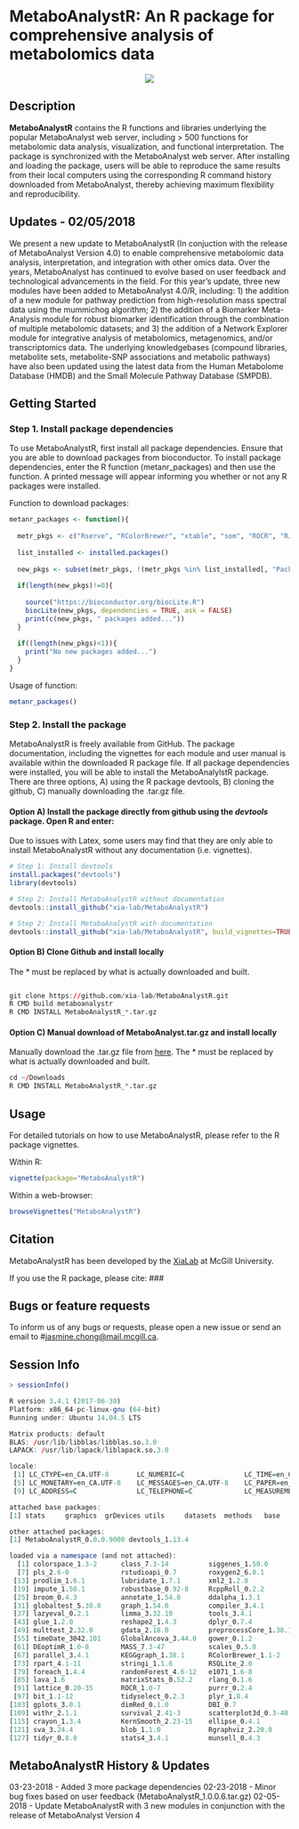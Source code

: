 # MetaboAnalystR: An R package for comprehensive analysis of metabolomics data

<p align="center">
  <img src="https://github.com/xia-lab/MetaboAnalystR/blob/master/docs/MetaboAnalystRlogo.png">
</p>

## Description 

**MetaboAnalystR** contains the R functions and libraries underlying the popular MetaboAnalyst web server, including > 500 functions for metabolomic data analysis, visualization, and functional interpretation. The package is synchronized with the MetaboAnalyst web server. After installing and loading the package, users will be able to reproduce the same results from their local computers using the corresponding R command history downloaded from MetaboAnalyst, thereby achieving maximum flexibility and reproducibility.

## Updates - 02/05/2018

We present a new update to MetaboAnalystR (In conjuction with the release of MetaboAnalyst Version 4.0) to enable comprehensive metabolomic data analysis, interpretation, and integration with other omics data. Over the years, MetaboAnalyst has continued to evolve based on user feedback and technological advancements in the field. For this year’s update, three new modules have been added to MetaboAnalyst 4.0/R, including: 1) the addition of a new module for pathway prediction from high-resolution mass spectral data using the mummichog algorithm; 2) the addition of a Biomarker Meta-Analysis module for robust biomarker identification through the combination of multiple metabolomic datasets; and 3) the addition of a Network Explorer module for integrative analysis of metabolomics, metagenomics, and/or transcriptomics data. The underlying knowledgebases (compound libraries, metabolite sets, metabolite-SNP associations and metabolic pathways) have also been updated using the latest data from the Human Metabolome Database (HMDB) and the Small Molecule Pathway Database (SMPDB).

## Getting Started

### Step 1. Install package dependencies 

To use MetaboAnalystR, first install all package dependencies. Ensure that you are able to download packages from bioconductor. To install package dependencies, enter the R function (metanr_packages) and then use the function. A printed message will appear informing you whether or not any R packages were installed. 

Function to download packages:

```R
metanr_packages <- function(){
  
  metr_pkgs <- c("Rserve", "RColorBrewer", "xtable", "som", "ROCR", "RJSONIO", "gplots", "e1071", "caTools", "igraph", "randomForest", "Cairo", "pls", "pheatmap", "lattice", "rmarkdown", "knitr", "data.table", "pROC", "Rcpp", "caret", "ellipse", "scatterplot3d", "impute", "pcaMethods", "siggenes", "globaltest", "GlobalAncova", "Rgraphviz", "KEGGgraph", "preprocessCore", "genefilter", "SSPA", "sva", "limma", "car", "fitdistrplus", "xcms", "lars", "tidyverse")
  
  list_installed <- installed.packages()
  
  new_pkgs <- subset(metr_pkgs, !(metr_pkgs %in% list_installed[, "Package"]))
  
  if(length(new_pkgs)!=0){
    
    source("https://bioconductor.org/biocLite.R")
    biocLite(new_pkgs, dependencies = TRUE, ask = FALSE)
    print(c(new_pkgs, " packages added..."))
  }
  
  if((length(new_pkgs)<1)){
    print("No new packages added...")
  }
}
```
Usage of function:
```R
metanr_packages()
```

### Step 2. Install the package

MetaboAnalystR is freely available from GitHub. The package documentation, including the vignettes for each module and user manual is available within the downloaded R package file. If all package dependencies were installed, you will be able to install the MetaboAnalylstR package. There are three options, A) using the R package devtools, B) cloning the github, C) manually downloading the .tar.gz file.

#### Option A) Install the package directly from github using the *devtools* package. Open R and enter:

Due to issues with Latex, some users may find that they are only able to install MetaboAnalystR without any documentation (i.e. vignettes).  

```R
# Step 1: Install devtools
install.packages("devtools")
library(devtools)

# Step 2: Install MetaboAnalystR without documentation
devtools::install_github("xia-lab/MetaboAnalystR")

# Step 2: Install MetaboAnalystR with documentation
devtools::install_github("xia-lab/MetaboAnalystR", build_vignettes=TRUE)
```

#### Option B) Clone Github and install locally

The * must be replaced by what is actually downloaded and built.  

```R

git clone https://github.com/xia-lab/MetaboAnalystR.git
R CMD build metaboanalystr
R CMD INSTALL MetaboAnalystR_*.tar.gz

```

#### Option C) Manual download of MetaboAnalyst.tar.gz and install locally

Manually download the .tar.gz file from [here](https://github.com/jsychong/MetaboAnalystR/blob/master/MetaboAnalystR_1.0.0.6.tar.gz). The * must be replaced by what is actually downloaded and built.  

```R
cd ~/Downloads
R CMD INSTALL MetaboAnalystR_*.tar.gz

```

## Usage

For detailed tutorials on how to use MetaboAnalystR, please refer to the R package vignettes. 

Within R:
```R
vignette(package="MetaboAnalystR")
```

Within a web-browser:
```R
browseVignettes("MetaboAnalystR")
```

## Citation

MetaboAnalystR has been developed by the [XiaLab](http://www.xialab.ca/) at McGill University. 

If you use the R package, please cite: ###

## Bugs or feature requests

To inform us of any bugs or requests, please open a new issue or send an email to #jasmine.chong@mail.mcgill.ca.

## Session Info

```R
> sessionInfo()

R version 3.4.1 (2017-06-30)
Platform: x86_64-pc-linux-gnu (64-bit)
Running under: Ubuntu 14.04.5 LTS

Matrix products: default
BLAS: /usr/lib/libblas/libblas.so.3.0
LAPACK: /usr/lib/lapack/liblapack.so.3.0

locale:
 [1] LC_CTYPE=en_CA.UTF-8       LC_NUMERIC=C               LC_TIME=en_CA.UTF-8        LC_COLLATE=en_CA.UTF-8    
 [5] LC_MONETARY=en_CA.UTF-8    LC_MESSAGES=en_CA.UTF-8    LC_PAPER=en_CA.UTF-8       LC_NAME=C                 
 [9] LC_ADDRESS=C               LC_TELEPHONE=C             LC_MEASUREMENT=en_CA.UTF-8 LC_IDENTIFICATION=C       

attached base packages:
[1] stats     graphics  grDevices utils     datasets  methods   base     

other attached packages:
[1] MetaboAnalystR_0.0.0.9000 devtools_1.13.4          

loaded via a namespace (and not attached):
  [1] colorspace_1.3-2      class_7.3-14          siggenes_1.50.0       rprojroot_1.3-2       qvalue_2.8.0          som_0.3-5.1          
  [7] pls_2.6-0             rstudioapi_0.7        roxygen2_6.0.1        DRR_0.0.3             bit64_0.9-7           AnnotationDbi_1.38.2 
 [13] prodlim_1.6.1         lubridate_1.7.1       xml2_1.2.0            codetools_0.2-15      splines_3.4.1         mnormt_1.5-5         
 [19] impute_1.50.1         robustbase_0.92-8     RcppRoll_0.2.2        pROC_1.10.0           Cairo_1.5-9           caret_6.0-78         
 [25] broom_0.4.3           annotate_1.54.0       ddalpha_1.3.1         kernlab_0.9-25        sfsmisc_1.1-1         pheatmap_1.0.8       
 [31] globaltest_5.30.0     graph_1.54.0          compiler_3.4.1        backports_1.1.2       assertthat_0.2.0      Matrix_1.2-12        
 [37] lazyeval_0.2.1        limma_3.32.10         tools_3.4.1           bindrcpp_0.2          igraph_1.1.2          gtable_0.2.0         
 [43] glue_1.2.0            reshape2_1.4.3        dplyr_0.7.4           Rcpp_0.12.15          Biobase_2.36.2        RJSONIO_1.3-0        
 [49] multtest_2.32.0       gdata_2.18.0          preprocessCore_1.38.1 nlme_3.1-131          iterators_1.0.9       psych_1.7.8          
 [55] timeDate_3042.101     GlobalAncova_3.44.0   gower_0.1.2           stringr_1.2.0         gtools_3.5.0          XML_3.98-1.9         
 [61] DEoptimR_1.0-8        MASS_7.3-47           scales_0.5.0          ipred_0.9-6           SSPA_2.16.0           pcaMethods_1.68.0    
 [67] parallel_3.4.1        KEGGgraph_1.38.1      RColorBrewer_1.1-2    yaml_2.1.16           memoise_1.1.0         ggplot2_2.2.1        
 [73] rpart_4.1-11          stringi_1.1.6         RSQLite_2.0           genefilter_1.58.1     desc_1.1.1            S4Vectors_0.14.7     
 [79] foreach_1.4.4         randomForest_4.6-12   e1071_1.6-8           caTools_1.17.1        BiocGenerics_0.22.1   BiocParallel_1.10.1  
 [85] lava_1.6              matrixStats_0.52.2    rlang_0.1.6           pkgconfig_2.0.1       commonmark_1.4        bitops_1.0-6         
 [91] lattice_0.20-35       ROCR_1.0-7            purrr_0.2.4           bindr_0.1             recipes_0.1.2         CVST_0.2-1           
 [97] bit_1.1-12            tidyselect_0.2.3      plyr_1.8.4            magrittr_1.5          R6_2.2.2              IRanges_2.10.5       
[103] gplots_3.0.1          dimRed_0.1.0          DBI_0.7               mgcv_1.8-22           pillar_1.1.0          foreign_0.8-69       
[109] withr_2.1.1           survival_2.41-3       scatterplot3d_0.3-40  RCurl_1.95-4.8        nnet_7.3-12           tibble_1.4.2         
[115] crayon_1.3.4          KernSmooth_2.23-15    ellipse_0.4.1         Rserve_1.7-3          grid_3.4.1            data.table_1.10.4-3  
[121] sva_3.24.4            blob_1.1.0            Rgraphviz_2.20.0      ModelMetrics_1.1.0    digest_0.6.15         xtable_1.8-2         
[127] tidyr_0.8.0           stats4_3.4.1          munsell_0.4.3 
```

## MetaboAnalystR History & Updates

03-23-2018 - Added 3 more package dependencies 
02-23-2018 - Minor bug fixes based on user feedback (MetaboAnalystR_1.0.0.6.tar.gz)
02-05-2018 - Update MetaboAnalystR with 3 new modules in conjunction with the release of MetaboAnalyst Version 4
